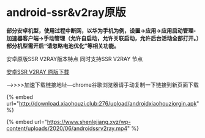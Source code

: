 # android-ssr\&v2ray原版

**部分安卓机型，使用过程中断网，以华为手机为例，设置->应用->应用启动管理-加速器客户端->手动管理（允许自启动，允许关联启动，允许后台活动全部打开。）部分机型需开启“请忽略电池优化”等相关功能。**

安卓原版SSR V2RAY版本特点 同时支持SSR V2RAY 节点

[安卓SSR V2RAY 原版下载](https://www.shenlejiang.xyz/upload/androidxiaohouziorgin.apk)

—->>>>加速下载链接地址—chrome谷歌浏览器请手动复制一下链接到新页面下载

{% embed url="http://download.xiaohouzi.club:276/upload/androidxiaohouziorgin.apk" %}

{% embed url="https://www.shenlejiang.xyz/wp-content/uploads/2020/06/androidssrv2ray.mp4" %}


